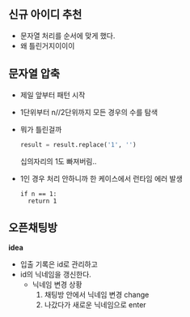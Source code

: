## 신규 아이디 추천

- 문자열 처리를 순서에 맞게 했다.
- 왜 틀린거지이이이



## 문자열 압축

- 제일 앞부터 패턴 시작

- 1단위부터 n//2단위까지 모든 경우의 수를 탐색

- 뭐가 틀린걸까

  ```python
  result = result.replace('1', '')
  ```

  십의자리의 1도 빠져버림..

- 1인 경우 처리 안하니까 한 케이스에서 런타임 에러 발생

  ```
  if n == 1:
  	return 1
  ```

  

## 오픈채팅방

**idea**

- 입출 기록은 id로 관리하고
- id의 닉네임을 갱신한다.
  - 닉네임 변경 상황
    1. 채팅방 안에서 닉네임 변경 change
    2. 나갔다가 새로운 닉네임으로 enter